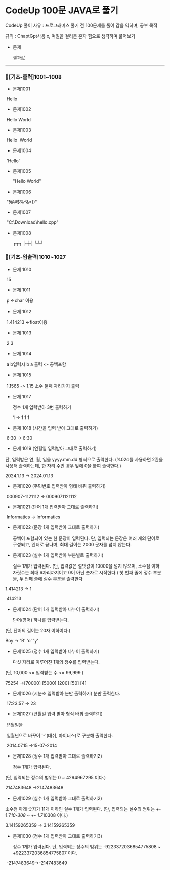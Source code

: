 # CodeUp 100문 JAVA로 풀기

CodeUp 풀이 사유 : 프로그래머스 풀기 전 100문제를 풀어 감을 익히며, 공부 목적

규칙 : ChaptGpt사용 x, 며칠을 걸리든 혼자 힘으로 생각하며 풀어보기



+ 문제

  결과값



--------------------------------------------------------------------------------------------------



### 📕[기초-출력]1001~1008

+ 문제1001

​	Hello

+ 문제1002

​	Hello World 

+ 문제1003

​	Hello
​	World

+ 문제1004

​	'Hello'

+ 문제1005

  "Hello World"

+ 문제1006

​	"!@#$%^&*()"

+ 문제1007

​	"C:\Download\hello.cpp"

+ 문제1008

  ┌┬┐
  ├┼┤
  └┴┘



### 📘[기초-입출력]1010~1027

+ 문제 1010

​	15

+ 문제 1011

​	p <-char 이용

+ 문제 1012

​	1.414213 <-float이용

+ 문제 1013

​	2 3

+ 문제 1014

​	a b입력시 b a 출력 <- 공백포함

+ 문제 1015

​	1.1565 -> 1.15 소수 둘째 자리가지 출력

+ 문제 1017

  정수 1개 입력받아 3번 출력하기

  1 -> 1 1 1

+ 문제 1018 (시간을 입력 받아 그대로 출력하기)

​	6:30 -> 6:30

+ 문제 1019 (연월일 입력받아 그대로 출력하기)

단, 입력받은 연, 월, 일을 yyyy.mm.dd 형식으로 출력한다.
(%02d를 사용하면 2칸을 사용해 출력하는데, 한 자리 수인 경우 앞에 0을 붙여 출력한다.)

2024.1.13 -> 2024.01.13

+ 문제1020 (주민번호 입력받아 형태 바꿔 출력하기)

​	000907-1121112 -> 0009071121112

+ 문제1021 (단어 1개 입력받아 그대로 출력하기)

​	Informatics -> Informatics

+ 문제1022 (문장 1개 입력받아 그대로 출력하기)

	공백이 포함되어 있는 한 문장이 입력된다.
단, 입력되는 문장은 여러 개의 단어로 구성되고, 엔터로 끝나며,
최대 길이는 2000 문자를 넘지 않는다.



+ 문제1023 (실수 1개 입력받아 부분별로 출력하기)

	실수 1개가 입력된다.
(단, 입력값은 절댓값이 10000을 넘지 않으며, 소수점 이하 자릿수는 최대 6자리까지이고
0이 아닌 숫자로 시작한다.) 첫 번째 줄에 정수 부분을, 두 번째 줄에 실수 부분을 출력한다

1.414213 ->    1

​		 	414213

+ 문제1024 (단어 1개 입력받아 나누어 출력하기)

	단어(영어) 하나를 입력받는다.

(단, 단어의 길이는 20자 이하이다.)

Boy -> 'B' 'o' 'y'



+ 문제1025 (정수 1개 입력받아 나누어 출력하기)

	다섯 자리로 이루어진 1개의 정수를 입력받는다.

(단, 10,000 <= 입력받는 수 <= 99,999 )

75254 ->[70000] [5000] [200] [50] [4]



+ 문제1026 (시분초 입력받아 분만 출력하기)
  분만 출력한다.

​	17:23:57 -> 23



+ 문제1027 (년월일 입력 받아 형식 바꿔 출력하기)

​	년월일을

​	일월년으로 바꾸어 '-'(대쉬, 마이너스)로 구분해 출력한다.

​	2014.07.15 ->15-07-2014

+ 문제1028 (정수 1개 입력받아 그대로 출력하기2)

	정수 1개가 입력된다.

(단, 입력되는 정수의 범위는 0 ~ 4294967295 이다.)

2147483648 ->2147483648



+ 문제1029 (실수 1개 입력받아 그대로 출력하기2)

소수점 아래 숫자가 11개 이하인 실수 1개가 입력된다.
(단, 입력되는 실수의 범위는 +- 1.7*10-308 ~ +- 1.7*10308 이다.)

3.14159265359 -> 3.14159265359



+ 문제1030 (정수 1개 입력받아 그대로 출력하기3)

  정수 1개가 입력된다.
  단, 입력되는 정수의 범위는 -9223372036854775808 ~ +9223372036854775807 이다.

​	-2147483649->-2147483649
